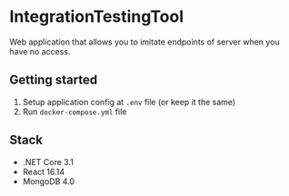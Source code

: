 # IntegrationTestingTool

Web application that allows you to imitate endpoints of server when you have no access.

## Getting started

1. Setup application config at `.env` file (or keep it the same)
2. Run `docker-compose.yml` file

## Stack

* .NET Core 3.1
* React 16.14
* MongoDB 4.0
